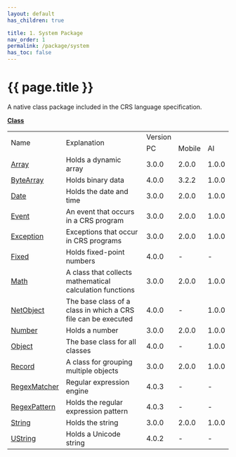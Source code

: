 ```yaml
---
layout: default
has_children: true

title: 1. System Package
nav_order: 1
permalink: /package/system
has_toc: false
---
```


# {{ page.title }}

A native class package included in the CRS language specification.

<u><b>Class</b></u>

<table>
    <tr>
        <td rowspan="2">Name</td>
        <td rowspan="2">Explanation</td>
        <td>Version</td>
    </tr>
    <tr>
        <td>PC</td>
        <td>Mobile</td>
        <td>AI</td>
    </tr>
    <tr>
        <td><a href="/package/system/array">Array</a></td>
        <td>Holds a dynamic array</td>
        <td>3.0.0</td>
        <td>2.0.0</td>
        <td>1.0.0</td>
    </tr>
    <tr>
        <td><a href="/package/system/bytearray">ByteArray</a></td>
        <td>Holds binary data</td>
        <td>4.0.0</td>
        <td>3.2.2</td>
        <td>1.0.0</td>
    </tr>
    <tr>
        <td><a href="/package/system/date">Date</a></td>
        <td>Holds the date and time</td>
        <td>3.0.0</td>
        <td>2.0.0</td>
        <td>1.0.0</td>
    </tr>
    <tr>
        <td><a href="/package/system/event">Event</a></td>
        <td>An event that occurs in a CRS program</td>
        <td>3.0.0</td>
        <td>2.0.0</td>
        <td>1.0.0</td>
    </tr>
    <tr>
        <td><a href="/package/system/exception">Exception</a></td>
        <td>Exceptions that occur in CRS programs</td>
        <td>3.0.0</td>
        <td>2.0.0</td>
        <td>1.0.0</td>
    </tr>
    <tr>
        <td><a href="/package/system/fixed">Fixed</a></td>
        <td>Holds fixed-point numbers</td>
        <td>4.0.0</td>
        <td>-</td>
        <td>-</td>
    </tr>
    <tr>
        <td><a href="/package/system/math">Math</a></td>
        <td>A class that collects mathematical calculation functions</td>
        <td>3.0.0</td>
        <td>2.0.0</td>
        <td>1.0.0</td>
    </tr>
    <tr>
        <td><a href="/package/system/netobject">NetObject</a></td>
        <td>The base class of a class in which a CRS file can be executed</td>
        <td>4.0.0</td>
        <td>-</td>
        <td>1.0.0</td>
    </tr>
    <tr>
        <td><a href="/package/system/number">Number</a></td>
        <td>Holds a number</td>
        <td>3.0.0</td>
        <td>2.0.0</td>
        <td>1.0.0</td>
    </tr>
    <tr>
        <td><a href="/package/system/object">Object</a></td>
        <td>The base class for all classes</td>
        <td>4.0.0</td>
        <td>-</td>
        <td>1.0.0</td>
    </tr>
    <tr>
        <td><a href="/package/system/record">Record</a></td>
        <td>A class for grouping multiple objects</td>
        <td>3.0.0</td>
        <td>2.0.0</td>
        <td>1.0.0</td>
    </tr>
    <tr>
        <td><a href="/package/system/regexmatcher">RegexMatcher</a></td>
        <td>Regular expression engine</td>
        <td>4.0.3</td>
        <td>-</td>
        <td>-</td>
    </tr>
    <tr>
        <td><a href="/package/system/regexpattern">RegexPattern</a></td>
        <td>Holds the regular expression pattern</td>
        <td>4.0.3</td>
        <td>-</td>
        <td>-</td>
    </tr>
    <tr>
        <td><a href="/package/system/string">String</a></td>
        <td>Holds the string</td>
        <td>3.0.0</td>
        <td>2.0.0</td>
        <td>1.0.0</td>
    </tr>
    <tr>
        <td><a href="/package/system/ustring">UString</a></td>
        <td>Holds a Unicode string</td>
        <td>4.0.2</td>
        <td>-</td>
        <td>-</td>
    </tr>
</table>
